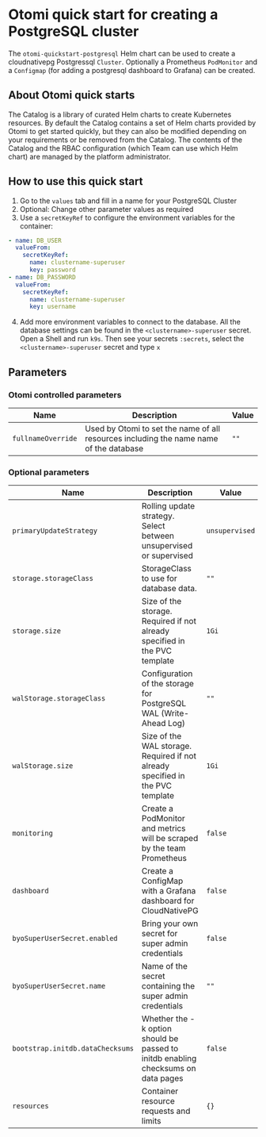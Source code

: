 # Otomi quick start for creating a PostgreSQL cluster

The `otomi-quickstart-postgresql` Helm chart can be used to create a cloudnativepg Postgressql `Cluster`. Optionally a Prometheus `PodMonitor` and a `Configmap` (for adding a postgresql dashboard to Grafana) can be created.

## About Otomi quick starts

The Catalog is a library of curated Helm charts to create Kubernetes resources. By default the Catalog contains a set of Helm charts provided by Otomi to get started quickly, but they can also be modified depending on your requirements or be removed from the Catalog. The contents of the Catalog and the RBAC configuration (which Team can use which Helm chart) are managed by the platform administrator.

## How to use this quick start

1. Go to the `values` tab and fill in a name for your PostgreSQL Cluster
2. Optional: Change other parameter values as required
3. Use a `secretKeyRef` to configure the environment variables for the container:

```yaml
- name: DB_USER
  valueFrom:
    secretKeyRef:
      name: clustername-superuser
      key: password
- name: DB_PASSWORD
  valueFrom:
    secretKeyRef:
      name: clustername-superuser
      key: username
```
4. Add more environment variables to connect to the database. All the database settings can be found in the `<clustername>-superuser` secret. Open a Shell and run `k9s`. Then see your secrets `:secrets`, select the `<clustername>-superuser` secret and type `x`


## Parameters

### Otomi controlled parameters

| Name             | Description                                                                                                    | Value           |
|------------------|----------------------------------------------------------------------------------------------------------------|-----------------|
| `fullnameOverride` | Used by Otomi to set the name of all resources including the name name of the database                                   | `""`            |

### Optional parameters

| Name             | Description                                                                                                    | Value           |
|------------------|----------------------------------------------------------------------------------------------------------------|-----------------|
| `primaryUpdateStrategy` | Rolling update strategy. Select between unsupervised or supervised                                      | `unsupervised`  |
| `storage.storageClass` | StorageClass to use for database data.                                                                   | `""`            |
| `storage.size` | Size of the storage. Required if not already specified in the PVC template                                       | `1Gi`           |
| `walStorage.storageClass` | Configuration of the storage for PostgreSQL WAL (Write-Ahead Log)                                     | `""`            |
| `walStorage.size` | Size of the WAL storage. Required if not already specified in the PVC template                                | `1Gi`           |
| `monitoring` | Create a PodMonitor and metrics will be scraped by the team Prometheus                                             | `false`         |
| `dashboard` | Create a ConfigMap with a Grafana dashboard for CloudNativePG                                                       | `false`         |
| `byoSuperUserSecret.enabled` | Bring your own secret for super admin credentials                                                  | `false`         |
| `byoSuperUserSecret.name` | Name of the secret containing the super admin credentials                                             | `""`            |
| `bootstrap.initdb.dataChecksums` | Whether the -k option should be passed to initdb enabling checksums on data pages              | `false`         |
| `resources` | Container resource requests and limits                                                                              | `{}`            |

